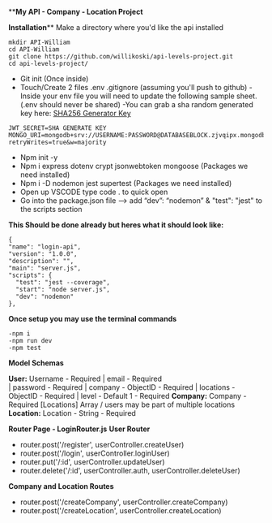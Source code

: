 ****My API - Company - Location Project**

**Installation****
Make a directory where you'd like the api installed
```
mkdir API-William
cd API-William
git clone https://github.com/willikoski/api-levels-project.git
cd api-levels-project/
```
 - Git init (Once inside)
 - Touch/Create 2 files .env .gitignore (assuming you'll push to github)
 -Inside your env file you will need to update the following sample sheet. (.env should never be shared)
 -You can grab a sha random generated key here: [SHA256 Generator Key](https://emn178.github.io/online-tools/sha256.html)
 ```
 JWT_SECRET=SHA GENERATE KEY
MONGO_URI=mongodb+srv://USERNAME:PASSWORD@DATABASEBLOCK.zjvqipx.mongodb.net/DATABASENAME?retryWrites=true&w=majority 
```
 - Npm init -y 
 - Npm i express dotenv crypt jsonwebtoken mongoose (Packages we need installed)
 - Npm i -D nodemon jest supertest (Packages we need installed)
 - Open up VSCODE type code . to quick open
 - Go into the package.json file —> add “dev”: “nodemon” & "test": "jest" to the scripts section

 **This Should be done already but heres what it should look like:**
  ``` 
 {
  "name": "login-api",
  "version": "1.0.0",
  "description": "",
  "main": "server.js",
  "scripts": {
    "test": "jest --coverage",
    "start": "node server.js",
    "dev": "nodemon"
  },  
  ```
  **Once setup you may use the terminal commands** 

  ```
-npm i
-npm run dev
-npm test
```
**Model Schemas**

**User:** Username - Required 
| email - Required  
| password - Required 
| company - ObjectID - Required 
| locations - ObjectID - Required 
| level - Default 1 - Required
**Company:** Company - Required 
[Locations] Array / users may be part of multiple locations
**Location:** Location - String - Required 

**Router Page - LoginRouter.js**
**User Router**
 - router.post('/register', userController.createUser)
 - router.post('/login', userController.loginUser)
 - router.put('/:id', userController.updateUser)
 - router.delete('/:id', userController.auth, userController.deleteUser)
 
  **Company and Location Routes** 
 - router.post('/createCompany', userController.createCompany)
 - router.post('/createLocation', userController.createLocation)

  
